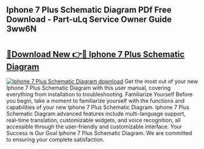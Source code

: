 ## Iphone 7 Plus Schematic Diagram PDf Free Download - Part-uLq Service Owner Guide 3ww6N

# <h2><a href="http://dfhoc9l.blite.top/?on=Iphone+7+Plus+Schematic+Diagram">🔗Download New 👉🔴 Iphone 7 Plus Schematic Diagram</a></h2>

[![Iphone 7 Plus Schematic Diagram download](https://i.imgur.com/lujVjoI.png)](http://dfhoc9l.blite.top/?on=Iphone+7+Plus+Schematic+Diagram)
Get the most out of your new Iphone 7 Plus Schematic Diagram with this user manual, covering everything from installation to troubleshooting. Familiarize Yourself Before you begin, take a moment to familiarize yourself with the functions and capabilities of your new Iphone 7 Plus Schematic Diagram. Iphone 7 Plus Schematic Diagram advanced features include multi-language support, real-time translation, customizable widgets, and voice recognition, all accessible through the user-friendly and customizable interface. Your Success is Our Goal Iphone 7 Plus Schematic Diagram. We are committed to ensuring your complete satisfaction.
